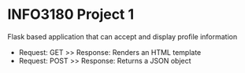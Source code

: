 # INFO3180 Project 1
Flask based application that can accept and display proﬁle information
- Request: GET >> Response: Renders an HTML template
- Request: POST >> Response: Returns a JSON object